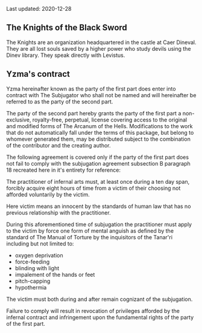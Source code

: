 Last updated: 2020-12-28

## The Knights of the Black Sword

The Knights are an organization headquartered in the castle at Caer Dineval.
They are all lost souls saved by a higher power who study devils using the Dinev
library. They speak directly with Levistus.

## Yzma's contract

Yzma hereinafter known as the party of the first part does enter into contract
with The Subjugator who shall not be named and will hereinafter be referred to
as the party of the second part.

The party of the second part hereby grants the party of the first part a
non-exclusive, royalty-free, perpetual, license covering access to the original
and modified forms of The Arcanum of the Hells. Modifications to the work that
do not automatically fall under the terms of this package, but belong to
whomever generated them, may be distributed subject to the combination of the 
contributor and the creating author.

The following agreement is covered only if the party of the first part does not
fail to comply with the subjugation agreement subsection B paragraph 18
recreated here in it's entirety for reference:

The practitioner of infernal arts must, at least once during a ten day span,
forcibly acquire eight hours of time from a victim of their choosing not
afforded voluntarily by the victim.

Here victim means an innocent by the standards of human law that has no previous
relationship with the practitioner.

During this aforementioned time of subjugation the practitioner must apply to
the victim by force one form of mental anguish as defined by the standard of The
Manual of Torture by the inquisitors of the Tanar'ri including but not limited
to:

- oxygen deprivation
- force-feeding
- blinding with light
- impalement of the hands or feet
- pitch-capping
- hypothermia

The victim must both during and after remain cognizant of the subjugation.

Failure to comply will result in revocation of privileges afforded by the
infernal contract and infringement upon the fundamental rights of the party of
the first part.
